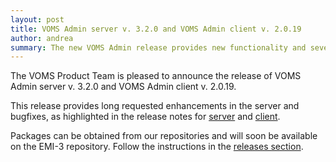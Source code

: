 ```yaml
---
layout: post
title: VOMS Admin server v. 3.2.0 and VOMS Admin client v. 2.0.19
author: andrea
summary: The new VOMS Admin release provides new functionality and several bug fixes
---
```


The VOMS Product Team is pleased to announce the release of VOMS Admin server v. 3.2.0 and
VOMS Admin client v. 2.0.19.

This release provides long requested enhancements in the server and bugfixes, as
highlighted in the release notes for [server][rel-notes-server] and [client][rel-notes-client].

Packages can be obtained from our repositories and will soon be available on
the EMI-3 repository. Follow the instructions in the [releases section][releases].

[rel-notes-server]: {{site.baseurl}}/release-notes/voms-admin-server/3.2.0
[rel-notes-client]: {{site.baseurl}}/release-notes/voms-admin-client/2.0.19
[releases]: {{site.baseurl}}/releases.html
